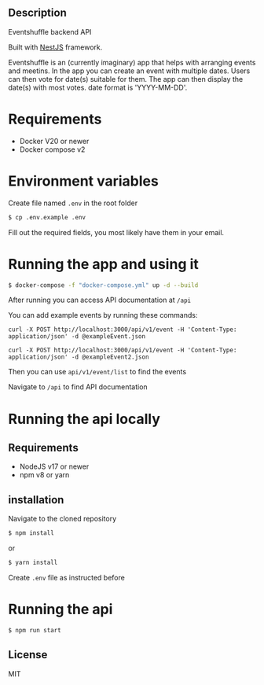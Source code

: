 ## Description

Eventshuffle backend API

Built with [NestJS](https://github.com/nestjs/nest) framework.

Eventshuffle is an (currently imaginary) app that helps with arranging events and meetins. In the app you can create an event with multiple dates. Users can then vote for date(s) suitable for them. The app can then display the date(s) with most votes. date format is 'YYYY-MM-DD'.

# Requirements

- Docker V20 or newer
- Docker compose v2

# Environment variables
Create file named ```.env``` in the root folder 
```bash
$ cp .env.example .env
```
Fill out the required fields, you most likely have them in your email.

# Running the app and using it

```bash
$ docker-compose -f "docker-compose.yml" up -d --build
```
After running you can access API documentation at ```/api```

You can add example events by running these commands:

```curl -X POST http://localhost:3000/api/v1/event -H 'Content-Type: application/json' -d @exampleEvent.json```

```curl -X POST http://localhost:3000/api/v1/event -H 'Content-Type: application/json' -d @exampleEvent2.json```

Then you can use ```api/v1/event/list``` to find the events

Navigate to ```/api``` to find API documentation


# Running the api locally

## Requirements
- NodeJS v17 or newer
- npm v8 or yarn

## installation
Navigate to the cloned repository

```bash
$ npm install
```
or
```bash
$ yarn install
```
Create ```.env``` file as instructed before

# Running the api

```bash
$ npm run start
```

## License

MIT
